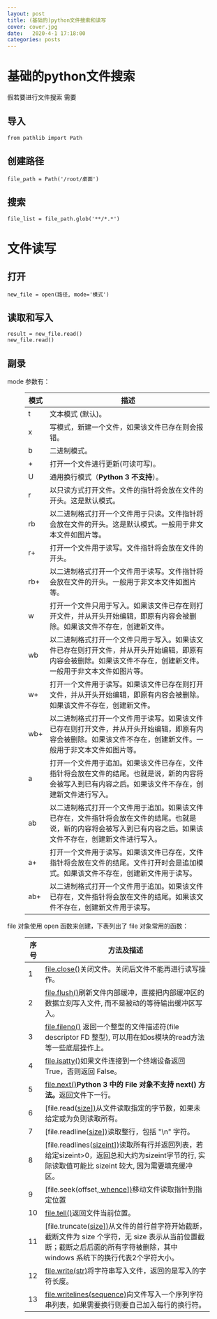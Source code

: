 ```yaml
---
layout: post
title: (基础的)python文件搜索和读写
cover: cover.jpg
date:   2020-4-1 17:18:00
categories: posts
---
```

# 基础的python文件搜索
假若要进行文件搜索
需要
## 导入
```
from pathlib import Path
```
## 创建路径
```
file_path = Path('/root/桌面')
```
## 搜索
```
file_list = file_path.glob('**/*.*')
```
# 文件读写
## 打开
```
new_file = open(路径, mode='模式')
```

## 读取和写入
```
result = new_file.read()
new_file.read()
```

## 副录
<html>
<head>
<meta charset='UTF-8'><meta name='viewport' content='width=device-width initial-scale=1'>
</style>
</head>
<body class='typora-export' >
<div  id='write'  class = 'is-node first-line-indent'><p><span>mode 参数有：</span></p><figure><table><thead><tr><th><span>模式</span></th><th><span>描述</span></th></tr></thead><tbody><tr><td><span>t</span></td><td><span>文本模式 (默认)。</span></td></tr><tr><td><span>x</span></td><td><span>写模式，新建一个文件，如果该文件已存在则会报错。</span></td></tr><tr><td><span>b</span></td><td><span>二进制模式。</span></td></tr><tr><td><span>+</span></td><td><span>打开一个文件进行更新(可读可写)。</span></td></tr><tr><td><span>U</span></td><td><span>通用换行模式（</span><strong><span>Python 3 不支持</span></strong><span>）。</span></td></tr><tr><td><span>r</span></td><td><span>以只读方式打开文件。文件的指针将会放在文件的开头。这是默认模式。</span></td></tr><tr><td><span>rb</span></td><td><span>以二进制格式打开一个文件用于只读。文件指针将会放在文件的开头。这是默认模式。一般用于非文本文件如图片等。</span></td></tr><tr><td><span>r+</span></td><td><span>打开一个文件用于读写。文件指针将会放在文件的开头。</span></td></tr><tr><td><span>rb+</span></td><td><span>以二进制格式打开一个文件用于读写。文件指针将会放在文件的开头。一般用于非文本文件如图片等。</span></td></tr><tr><td><span>w</span></td><td><span>打开一个文件只用于写入。如果该文件已存在则打开文件，并从开头开始编辑，即原有内容会被删除。如果该文件不存在，创建新文件。</span></td></tr><tr><td><span>wb</span></td><td><span>以二进制格式打开一个文件只用于写入。如果该文件已存在则打开文件，并从开头开始编辑，即原有内容会被删除。如果该文件不存在，创建新文件。一般用于非文本文件如图片等。</span></td></tr><tr><td><span>w+</span></td><td><span>打开一个文件用于读写。如果该文件已存在则打开文件，并从开头开始编辑，即原有内容会被删除。如果该文件不存在，创建新文件。</span></td></tr><tr><td><span>wb+</span></td><td><span>以二进制格式打开一个文件用于读写。如果该文件已存在则打开文件，并从开头开始编辑，即原有内容会被删除。如果该文件不存在，创建新文件。一般用于非文本文件如图片等。</span></td></tr><tr><td><span>a</span></td><td><span>打开一个文件用于追加。如果该文件已存在，文件指针将会放在文件的结尾。也就是说，新的内容将会被写入到已有内容之后。如果该文件不存在，创建新文件进行写入。</span></td></tr><tr><td><span>ab</span></td><td><span>以二进制格式打开一个文件用于追加。如果该文件已存在，文件指针将会放在文件的结尾。也就是说，新的内容将会被写入到已有内容之后。如果该文件不存在，创建新文件进行写入。</span></td></tr><tr><td><span>a+</span></td><td><span>打开一个文件用于读写。如果该文件已存在，文件指针将会放在文件的结尾。文件打开时会是追加模式。如果该文件不存在，创建新文件用于读写。</span></td></tr><tr><td><span>ab+</span></td><td><span>以二进制格式打开一个文件用于追加。如果该文件已存在，文件指针将会放在文件的结尾。如果该文件不存在，创建新文件用于读写。</span></td></tr></tbody></table></figure><p><span>file 对象使用 open 函数来创建，下表列出了 file 对象常用的函数：</span></p><figure><table><thead><tr><th><span>序号</span></th><th><span>方法及描述</span></th></tr></thead><tbody><tr><td><span>1</span></td><td><a href='https://www.runoob.com/python3/python3-file-close.html'><span>file.close()</span></a><span>关闭文件。关闭后文件不能再进行读写操作。</span></td></tr><tr><td><span>2</span></td><td><a href='https://www.runoob.com/python3/python3-file-flush.html'><span>file.flush()</span></a><span>刷新文件内部缓冲，直接把内部缓冲区的数据立刻写入文件, 而不是被动的等待输出缓冲区写入。</span></td></tr><tr><td><span>3</span></td><td><a href='https://www.runoob.com/python3/python3-file-fileno.html'><span>file.fileno()</span></a><span> 返回一个整型的文件描述符(file descriptor FD 整型), 可以用在如os模块的read方法等一些底层操作上。</span></td></tr><tr><td><span>4</span></td><td><a href='https://www.runoob.com/python3/python3-file-isatty.html'><span>file.isatty()</span></a><span>如果文件连接到一个终端设备返回 True，否则返回 False。</span></td></tr><tr><td><span>5</span></td><td><a href='https://www.runoob.com/python3/python3-file-next.html'><span>file.next()</span></a><strong><span>Python 3 中的 File 对象不支持 next() 方法。</span></strong><span>返回文件下一行。</span></td></tr><tr><td><span>6</span></td><td><span>[file.read(</span><a href='https://www.runoob.com/python3/python3-file-read.html'><span>size</span><span>]</span><span>)</span></a><span>从文件读取指定的字节数，如果未给定或为负则读取所有。</span></td></tr><tr><td><span>7</span></td><td><span>[file.readline(</span><a href='https://www.runoob.com/python3/python3-file-readline.html'><span>size</span><span>]</span><span>)</span></a><span>读取整行，包括 &quot;\n&quot; 字符。</span></td></tr><tr><td><span>8</span></td><td><span>[file.readlines(</span><a href='https://www.runoob.com/python3/python3-file-readlines.html'><span>sizeint</span><span>]</span><span>)</span></a><span>读取所有行并返回列表，若给定sizeint&gt;0，返回总和大约为sizeint字节的行, 实际读取值可能比 sizeint 较大, 因为需要填充缓冲区。</span></td></tr><tr><td><span>9</span></td><td><span>[file.seek(offset</span><a href='https://www.runoob.com/python3/python3-file-seek.html'><span>, whence</span><span>]</span><span>)</span></a><span>移动文件读取指针到指定位置</span></td></tr><tr><td><span>10</span></td><td><a href='https://www.runoob.com/python3/python3-file-tell.html'><span>file.tell()</span></a><span>返回文件当前位置。</span></td></tr><tr><td><span>11</span></td><td><span>[file.truncate(</span><a href='https://www.runoob.com/python3/python3-file-truncate.html'><span>size</span><span>]</span><span>)</span></a><span>从文件的首行首字符开始截断，截断文件为 size 个字符，无 size 表示从当前位置截断；截断之后后面的所有字符被删除，其中 windows 系统下的换行代表2个字符大小。 </span></td></tr><tr><td><span>12</span></td><td><a href='https://www.runoob.com/python3/python3-file-write.html'><span>file.write(str)</span></a><span>将字符串写入文件，返回的是写入的字符长度。</span></td></tr><tr><td><span>13</span></td><td><a href='https://www.runoob.com/python3/python3-file-writelines.html'><span>file.writelines(sequence)</span></a><span>向文件写入一个序列字符串列表，如果需要换行则要自己加入每行的换行符。</span></td></tr></tbody></table></figure></div>
</body>
</html>
